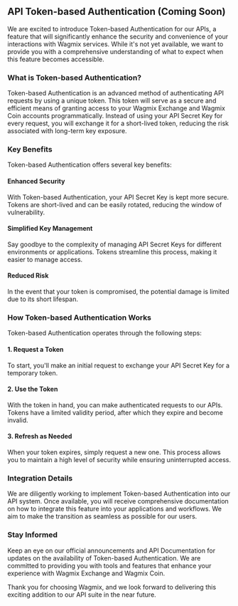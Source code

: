 ## API Token-based Authentication (Coming Soon)

We are excited to introduce Token-based Authentication for our APIs, a feature that will significantly enhance the security and convenience of your interactions with Wagmix services. While it's not yet available, we want to provide you with a comprehensive understanding of what to expect when this feature becomes accessible.

### What is Token-based Authentication?

Token-based Authentication is an advanced method of authenticating API requests by using a unique token. This token will serve as a secure and efficient means of granting access to your Wagmix Exchange and Wagmix Coin accounts programmatically. Instead of using your API Secret Key for every request, you will exchange it for a short-lived token, reducing the risk associated with long-term key exposure.

### Key Benefits

Token-based Authentication offers several key benefits:

#### Enhanced Security

With Token-based Authentication, your API Secret Key is kept more secure. Tokens are short-lived and can be easily rotated, reducing the window of vulnerability.

#### Simplified Key Management

Say goodbye to the complexity of managing API Secret Keys for different environments or applications. Tokens streamline this process, making it easier to manage access.

#### Reduced Risk

In the event that your token is compromised, the potential damage is limited due to its short lifespan.

### How Token-based Authentication Works

Token-based Authentication operates through the following steps:

#### 1. Request a Token

To start, you'll make an initial request to exchange your API Secret Key for a temporary token.

#### 2. Use the Token

With the token in hand, you can make authenticated requests to our APIs. Tokens have a limited validity period, after which they expire and become invalid.

#### 3. Refresh as Needed

When your token expires, simply request a new one. This process allows you to maintain a high level of security while ensuring uninterrupted access.

### Integration Details

We are diligently working to implement Token-based Authentication into our API system. Once available, you will receive comprehensive documentation on how to integrate this feature into your applications and workflows. We aim to make the transition as seamless as possible for our users.

### Stay Informed

Keep an eye on our official announcements and API Documentation for updates on the availability of Token-based Authentication. We are committed to providing you with tools and features that enhance your experience with Wagmix Exchange and Wagmix Coin.

Thank you for choosing Wagmix, and we look forward to delivering this exciting addition to our API suite in the near future.
